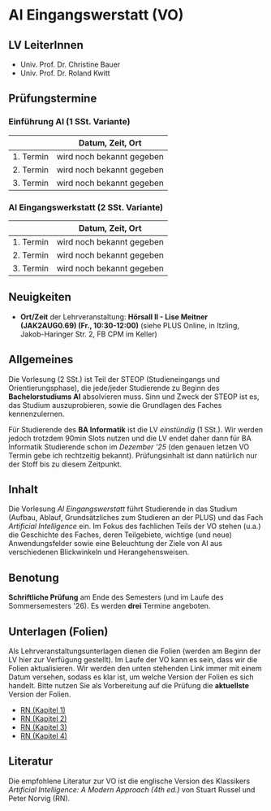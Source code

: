 # AI Eingangswerstatt (VO)

## LV LeiterInnen

- Univ. Prof. Dr. Christine Bauer
- Univ. Prof. Dr. Roland Kwitt

## Prüfungstermine

### Einführung AI (1 SSt. Variante)

| | Datum, Zeit, Ort |
|--------|----------------|
| 1. Termin | wird noch bekannt gegeben |
| 2. Termin | wird noch bekannt gegeben |
| 3. Termin | wird noch bekannt gegeben |

### AI Eingangswerkstatt (2 SSt. Variante)

| | Datum, Zeit, Ort |
|--------|----------------|
| 1. Termin | wird noch bekannt gegeben |
| 2. Termin | wird noch bekannt gegeben |
| 3. Termin | wird noch bekannt gegeben |

## Neuigkeiten

- **Ort/Zeit** der Lehrveranstaltung: **Hörsall II - Lise Meitner (JAK2AUG0.69) (Fr., 10:30-12:00)** (siehe PLUS Online, in Itzling, Jakob-Haringer Str. 2, FB CPM im Keller)

## Allgemeines

Die Vorlesung (2 SSt.) ist Teil der STEOP (Studieneingangs und Orientierungsphase), die jede/jeder Studierende zu Beginn des **Bachelorstudiums AI** absolvieren muss. Sinn und Zweck der STEOP ist es, das Studium auszuprobieren, sowie die Grundlagen des Faches kennenzulernen.

Für Studierende des **BA Informatik** ist die LV *einstündig* (1 SSt.). Wir werden jedoch trotzdem 90min Slots nutzen und die LV endet daher dann für BA Informatik Studierende schon im *Dezember '25* (den genauen letzen VO Termin gebe ich rechtzeitig bekannt). Prüfungsinhalt ist dann natürlich nur der Stoff bis zu diesem Zeitpunkt.

## Inhalt

Die Vorlesung *AI Eingangswerstatt* führt Studierende in das Studium (Aufbau, Ablauf, Grundsätzliches zum Studieren an der PLUS) und das Fach *Artificial Intelligence* ein. Im Fokus des fachlichen Teils der VO stehen (u.a.) die Geschichte des Faches, deren Teilgebiete, wichtige (und neue) Anwendungsfelder sowie eine Beleuchtung der Ziele von AI aus verschiedenen Blickwinkeln und Herangehensweisen.

## Benotung

**Schriftliche Prüfung** am Ende des Semesters (und im Laufe des Sommersemesters '26). Es werden **drei** Termine angeboten.

## Unterlagen (Folien)

Als Lehrveranstaltungsunterlagen dienen die Folien (werden am Beginn der LV hier zur Verfügung gestellt). Im Laufe der VO kann es sein, dass wir die Folien aktualisieren. Wir werden den unten stehenden Link immer mit einem Datum versehen, sodass es klar ist, um welche Version der Folien es sich handelt. Bitte nutzen Sie als Vorbereitung auf die Prüfung die **aktuellste** Version der Folien. 

- [RN (Kapitel 1)](RN_Ch1.pdf)
- [RN (Kapitel 2)](RN_Ch2.pdf)
- [RN (Kapitel 3)](RN_Ch3.pdf)
- [RN (Kapitel 4)](RN_Ch4.pdf)

## Literatur

Die empfohlene Literatur zur VO ist die englische Version des Klassikers *Artificial Intelligence: A Modern Approach (4th ed.)* von Stuart Russel und Peter Norvig (RN).

